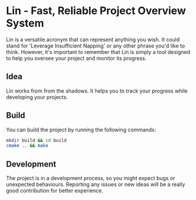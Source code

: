 # Lin - Fast, Reliable Project Overview System

Lin is a versatile acronym that can represent anything you wish. It could stand
for 'Leverage Insufficient Napping' or any other phrase you'd like to think.
However, it's important to remember that Lin is simply a tool designed to help
you oversee your project and monitor its progress.

## Idea
Lin works from from the shadows. It helps you to track your progress
while developing your projects.

## Build

You can build the project by running the following commands:

```sh
mkdir build && cd build
cmake .. && make
```

## Development
The project is in a development process, so you might expect bugs or unexpected
behaviours. Reporting any issues or new ideas will be a really good contribution
for better experience.
